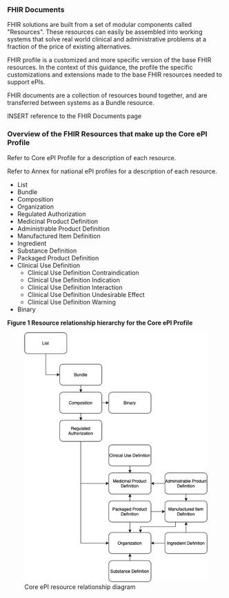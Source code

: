 ### FHIR Documents 
FHIR solutions are built from a set of modular components called "Resources". These resources can easily be assembled into working systems that solve real world clinical and administrative problems at a fraction of the price of existing alternatives.  

FHIR profile is a customized and more specific version of the base FHIR resources. In the context of this guidance, the profile the specific customizations and extensions made to the base FHIR resources needed to support ePIs. 

FHIR documents are a collection of resources bound together, and are transferred between systems as a Bundle resource. 

INSERT reference to the FHIR Documents page 

### Overview of the FHIR Resources that make up the Core ePI Profile 
Refer to Core ePI Profile for a description of each resource. 

Refer to Annex for national ePI profiles for a description of each resource. 
- List
- Bundle
- Composition
- Organization
- Regulated Authorization
- Medicinal Product Definition
- Administrable Product Definition
- Manufactured Item Definition
- Ingredient
- Substance Definition
- Packaged Product Definition
- Clinical Use Definition
    - Clinical Use Definition Contraindication
    - Clinical Use Definition Indication
    - Clinical Use Definition Interaction
    - Clinical Use Definition Undesirable Effect
    - Clinical Use Definition Warning
- Binary

**Figure 1	Resource relationship hierarchy for the Core ePI Profile**     

<figure>
  <img style="padding-top:0;padding-bottom:0" src="figure1-epi-resource-relationship.png" alt="ePI Resource Relationship"/>
  <figcaption>Core ePI resource relationship diagram</figcaption>
</figure>

